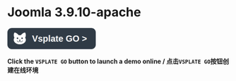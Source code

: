 # Joomla 3.9.10-apache

<a href="https://www.vsplate.com/?docker-compose=https://github.com/vsplate/dcenvs/joomla/3.9.10-apache"><img alt="VSPLATE GO" src="https://raw.githubusercontent.com/vsplate/images/master/vsgo_btn.png" width="200px"></a>

**Click the `VSPLATE GO` button to launch a demo online / 点击`VSPLATE GO`按钮创建在线环境**